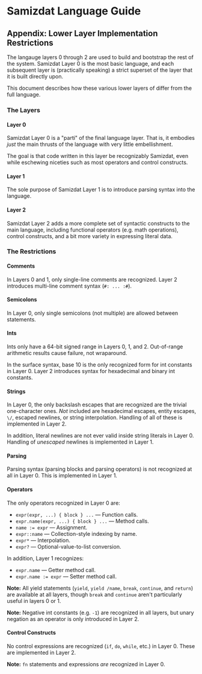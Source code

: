 Samizdat Language Guide
=======================

Appendix: Lower Layer Implementation Restrictions
-------------------------------------------------

The langauge layers 0 through 2 are used to build and bootstrap the rest
of the system. Samizdat Layer 0 is the most basic language, and each
subsequent layer is (practically speaking) a strict superset of the layer
that it is built directly upon.

This document describes how these various lower layers of differ
from the full language.

### The Layers

#### Layer 0

Samizdat Layer 0 is a "parti" of the final language layer. That is, it
embodies *just* the main thrusts of the language with very little
embellishment.

The goal is that code written in this layer be recognizably Samizdat,
even while eschewing niceties such as most operators and control constructs.

#### Layer 1

The sole purpose of Samizdat Layer 1 is to introduce parsing syntax
into the language.

#### Layer 2

Samizdat Layer 2 adds a more complete set of syntactic constructs to
the main language, including functional operators (e.g. math operations),
control constructs, and a bit more variety in expressing literal data.

### The Restrictions

#### Comments

In Layers 0 and 1, only single-line comments are recognized. Layer 2
introduces multi-line comment syntax (`#: ... :#`).

#### Semicolons

In Layer 0, only single semicolons (not multiple) are allowed between
statements.

#### Ints

Ints only have a 64-bit signed range in Layers 0, 1, and 2. Out-of-range
arithmetic results cause failure, not wraparound.

In the surface syntax, base 10 is the only recognized form for int
constants in Layer 0. Layer 2 introduces syntax for hexadecimal and
binary int constants.

#### Strings

In Layer 0, the only backslash escapes that are recognized are the
trivial one-character ones. *Not* included are hexadecimal escapes,
entity escapes, `\/`, escaped newlines, or string interpolation.
Handling of all of these is implemented in Layer 2.

In addition, literal newlines are not ever valid inside string literals in
Layer 0. Handling of *unescaped* newlines is implemented in Layer 1.

#### Parsing

Parsing syntax (parsing blocks and parsing operators) is not recognized at
all in Layer 0. This is implemented in Layer 1.

#### Operators

The only operators recognized in Layer 0 are:

* `expr(expr, ...) { block } ...` &mdash; Function calls.
* `expr.name(expr, ...) { block } ...` &mdash; Method calls.
* `name := expr` &mdash; Assignment.
* `expr::name` &mdash; Collection-style indexing by name.
* `expr*` &mdash; Interpolation.
* `expr?` &mdash; Optional-value-to-list conversion.

In addition, Layer 1 recognizes:

* `expr.name` &mdash; Getter method call.
* `expr.name := expr` &mdash; Setter method call.

**Note:** All yield statements (`yield`, `yield /name`, `break`, `continue`,
and `return`) are available at all layers, though `break` and `continue`
aren't particularly useful in layers 0 or 1.

**Note:** Negative int constants (e.g. `-1`) are recognized in all layers,
but unary negation as an operator is only introduced in Layer 2.

#### Control Constructs

No control expressions are recognized (`if`, `do`, `while`, etc.) in Layer 0.
These are implemented in Layer 2.

**Note:** `fn` statements and expressions *are* recognized in Layer 0.

